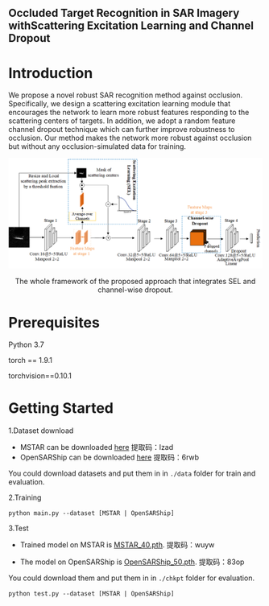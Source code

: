## Occluded Target Recognition in SAR Imagery withScattering Excitation Learning and Channel Dropout

# Introduction
We propose a novel robust SAR recognition method against occlusion. Specifically, 
we design a scattering excitation learning module that encourages the network to 
learn more robust features responding to the scattering centers of targets. 
In addition, we adopt a random feature channel dropout technique which can 
further improve robustness to occlusion. Our method makes the network more 
robust against occlusion but without any occlusion-simulated data for training. 

![pic](./imgs/framework.png)
<p align="center">The whole framework of the proposed approach that integrates SEL and channel-wise dropout.</p>

# Prerequisites
Python 3.7

torch == 1.9.1

torchvision==0.10.1

# Getting Started
1.Dataset download
+ MSTAR can be downloaded [here](https://pan.baidu.com/s/103kb3sg65iSY87gGqadpBA) 提取码：lzad
+ OpenSARShip can be downloaded [here](https://pan.baidu.com/s/1uvF6yYwkfxyIc6XinRpfGg) 提取码：6rwb  

You could download datasets and put them in in `./data` folder for train and evaluation.
  
2.Training

```
python main.py --dataset [MSTAR | OpenSARShip]
```

3.Test

+ Trained model on MSTAR is [MSTAR_40.pth](https://pan.baidu.com/s/1UHwWEI4WI3qSQKjYgvXd5g). 提取码：wuyw

+ The model on OpenSARShip is [OpenSARShip_50.pth](https://pan.baidu.com/s/1amXFM55tmYJwJyfGY6RYQQ). 提取码：83op

You could download them and put them in in `./chkpt` folder for evaluation.

```
python test.py --dataset [MSTAR | OpenSARShip]
```
